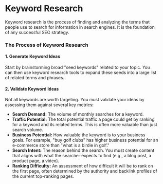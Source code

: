 # Keyword Research

Keyword research is the process of finding and analyzing the terms that people use to search for information in search engines. It is the foundation of any successful SEO strategy.

### The Process of Keyword Research

#### 1. Generate Keyword Ideas
Start by brainstorming broad "seed keywords" related to your topic. You can then use keyword research tools to expand these seeds into a large list of related terms and phrases.

#### 2. Validate Keyword Ideas
Not all keywords are worth targeting. You must validate your ideas by assessing them against several key metrics:

- **Search Demand:** The volume of monthly searches for a keyword.
- **Traffic Potential:** The total potential traffic a page could get by ranking for a keyword and its related terms. This is often more valuable than just search volume.
- **Business Potential:** How valuable the keyword is to your business goals. For example, "buy golf clubs" has higher business potential for an e-commerce store than "what is a birdie in golf."
- **Search Intent:** The reason behind the search. You must create content that aligns with what the searcher expects to find (e.g., a blog post, a product page, a video).
- **Ranking Difficulty:** An assessment of how difficult it will be to rank on the first page, often determined by the authority and backlink profiles of the current top-ranking pages.